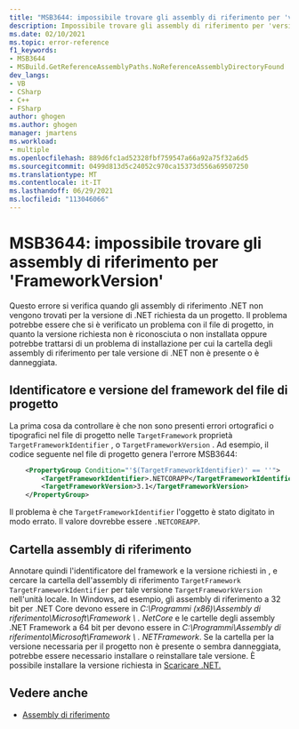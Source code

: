 ```yaml
---
title: "MSB3644: impossibile trovare gli assembly di riferimento per 'version'."
description: Impossibile trovare gli assembly di riferimento per 'version'. Per risolvere questo problema, installare Developer Pack (SDK/Targeting Pack) per questa versione del framework o ridestinare l'applicazione. È possibile scaricare .NET Framework Developer Pack all'indirizzo https://aka.ms/msbuild/developerpacks
ms.date: 02/10/2021
ms.topic: error-reference
f1_keywords:
- MSB3644
- MSBuild.GetReferenceAssemblyPaths.NoReferenceAssemblyDirectoryFound
dev_langs:
- VB
- CSharp
- C++
- FSharp
author: ghogen
ms.author: ghogen
manager: jmartens
ms.workload:
- multiple
ms.openlocfilehash: 889d6fc1ad52328fbf759547a66a92a75f32a6d5
ms.sourcegitcommit: 0499d813d5c24052c970ca15373d556a69507250
ms.translationtype: MT
ms.contentlocale: it-IT
ms.lasthandoff: 06/29/2021
ms.locfileid: "113046066"
---
```

# <a name="msb3644-the-reference-assemblies-for-frameworkversion-were-not-found"></a>MSB3644: impossibile trovare gli assembly di riferimento per 'FrameworkVersion'

Questo errore si verifica quando gli assembly di riferimento .NET non vengono trovati per la versione di .NET richiesta da un progetto. Il problema potrebbe essere che si è verificato un problema con il file di progetto, in quanto la versione richiesta non è riconosciuta o non installata oppure potrebbe trattarsi di un problema di installazione per cui la cartella degli assembly di riferimento per tale versione di .NET non è presente o è danneggiata.

## <a name="project-file-framework-identifier-and-version"></a>Identificatore e versione del framework del file di progetto

La prima cosa da controllare è che non sono presenti errori ortografici o tipografici nel file di progetto nelle `TargetFramework` proprietà `TargetFrameworkIdentifier` , o `TargetFrameworkVersion` . Ad esempio, il codice seguente nel file di progetto genera l'errore MSB3644:

```xml
    <PropertyGroup Condition="'$(TargetFrameworkIdentifier)' == ''">
        <TargetFrameworkIdentifier>.NETCORAPP</TargetFrameworkIdentifier>
        <TargetFrameworkVersion>3.1</TargetFrameworkVersion>
    </PropertyGroup>
```

Il problema è che `TargetFrameworkIdentifier` l'oggetto è stato digitato in modo errato. Il valore dovrebbe essere `.NETCOREAPP`.

## <a name="reference-assemblies-folder"></a>Cartella assembly di riferimento

Annotare quindi l'identificatore del framework e la versione richiesti in , e cercare la cartella dell'assembly di riferimento `TargetFramework` `TargetFrameworkIdentifier` per tale versione `TargetFrameworkVersion` nell'unità locale.  In Windows, ad esempio, gli assembly di riferimento a 32 bit per .NET Core devono essere in *C:\Programmi (x86)\Assembly di riferimento\Microsoft\Framework \\ . NetCore* e le cartelle degli assembly .NET Framework a 64 bit per devono essere in *C:\Programmi\Assembly di riferimento\Microsoft\Framework \\ . NETFramework*. Se la cartella per la versione necessaria per il progetto non è presente o sembra danneggiata, potrebbe essere necessario installare o reinstallare tale versione. È possibile installare la versione richiesta in [Scaricare .NET.](https://dotnet.microsoft.com/download/)

## <a name="see-also"></a>Vedere anche

- [Assembly di riferimento](/dotnet/standard/assembly/reference-assemblies)
